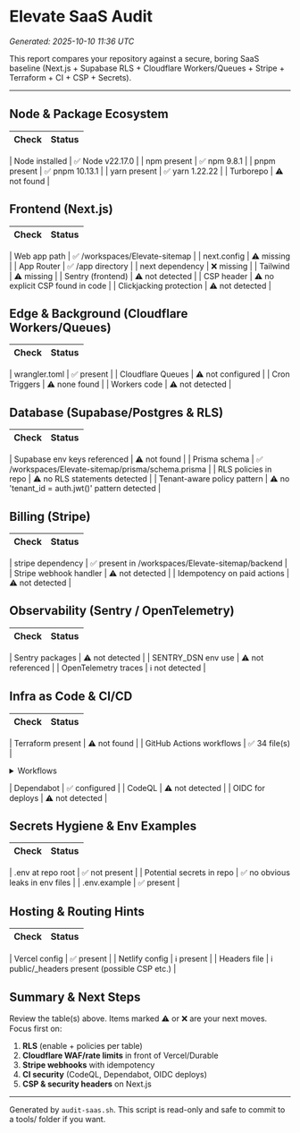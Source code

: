 # Elevate SaaS Audit

_Generated: 2025-10-10 11:36 UTC_

This report compares your repository against a secure, boring SaaS baseline (Next.js + Supabase RLS + Cloudflare Workers/Queues + Stripe + Terraform + CI + CSP + Secrets).

---

## Node & Package Ecosystem


| Check | Status |
|---|---|

| Node installed | ✅ Node v22.17.0 |
| npm present | ✅ npm 9.8.1 |
| pnpm present | ✅ pnpm 10.13.1 |
| yarn present | ✅ yarn 1.22.22 |
| Turborepo | ⚠️ not found |

## Frontend (Next.js)


| Check | Status |
|---|---|

| Web app path | ✅ /workspaces/Elevate-sitemap |
| next.config | ⚠️ missing |
| App Router | ✅ /app directory |
| next dependency | ❌ missing |
| Tailwind | ⚠️ missing |
| Sentry (frontend) | ⚠️ not detected |
| CSP header | ⚠️ no explicit CSP found in code |
| Clickjacking protection | ⚠️ not detected |

## Edge & Background (Cloudflare Workers/Queues)


| Check | Status |
|---|---|

| wrangler.toml | ✅ present |
| Cloudflare Queues | ⚠️ not configured |
| Cron Triggers | ⚠️ none found |
| Workers code | ⚠️ not detected |

## Database (Supabase/Postgres & RLS)


| Check | Status |
|---|---|

| Supabase env keys referenced | ⚠️ not found |
| Prisma schema | ✅ /workspaces/Elevate-sitemap/prisma/schema.prisma |
| RLS policies in repo | ⚠️ no RLS statements detected |
| Tenant-aware policy pattern | ⚠️ no 'tenant_id = auth.jwt()' pattern detected |

## Billing (Stripe)


| Check | Status |
|---|---|

| stripe dependency | ✅ present in /workspaces/Elevate-sitemap/backend |
| Stripe webhook handler | ⚠️ not detected |
| Idempotency on paid actions | ⚠️ not detected |

## Observability (Sentry / OpenTelemetry)


| Check | Status |
|---|---|

| Sentry packages | ⚠️ not detected |
| SENTRY_DSN env use | ⚠️ not referenced |
| OpenTelemetry traces | ℹ️  not detected |

## Infra as Code & CI/CD


| Check | Status |
|---|---|

| Terraform present | ⚠️ not found |
| GitHub Actions workflows | ✅ 34 file(s) |

<details><summary>Workflows</summary>

```
auto-deploy.yml
auto-merge-deps.yml
autopilot-deployment.yml
backend-ci.yml
build-check.yml
ci-autopilot.yml
ci-cd.yml
ci.yml
cloudflare.yml
codeql.yml
codespaces-ecosystem.yml
data-sync.yml
dependency-audit.yml
deploy-hub-pages.yml
deploy-license-checker.yml
deploy-production.yml
deploy-sitemaps.yml
deploy-static.yml
deploy.yml
enterprise-deploy.yml
frontend-ci.yml
guard-large-files.yml
health-check.yml
hub-pages-simple.yml
multitenant-deploy.yml
nightly-health.yml
pages.yml
renovate.json
route-drift.yml
seo-deploy.yml
sister-sites.yml
site-ci.yml
sitemap-generation.yml
update-on-content-change.yml
```
</details>

| Dependabot | ✅ configured |
| CodeQL | ⚠️ not detected |
| OIDC for deploys | ⚠️ not detected |

## Secrets Hygiene & Env Examples


| Check | Status |
|---|---|

| .env at repo root | ✅ not present |
| Potential secrets in repo | ✅ no obvious leaks in env files |
| .env.example | ✅ present |

## Hosting & Routing Hints


| Check | Status |
|---|---|

| Vercel config | ✅ present |
| Netlify config | ℹ️  present |
| Headers file | ℹ️  public/_headers present (possible CSP etc.) |

## Summary & Next Steps

Review the table(s) above. Items marked ⚠️ or ❌ are your next moves. Focus first on:

1. **RLS** (enable + policies per table)
2. **Cloudflare WAF/rate limits** in front of Vercel/Durable
3. **Stripe webhooks** with idempotency
4. **CI security** (CodeQL, Dependabot, OIDC deploys)
5. **CSP & security headers** on Next.js

---

Generated by `audit-saas.sh`. This script is read-only and safe to commit to a tools/ folder if you want.

